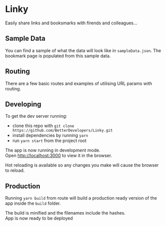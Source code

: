 # Linky

Easily share links and booksmarks with firends and colleagues...

## Sample Data

You can find a sample of what the data will look like in `sampleData.json`. The bookmark page is populated from this sample data.

## Routing

There are a few basic routes and examples of utilising URL params with routing.

## Developing

To get the dev server running:

- clone this repo with `git clone https://github.com/BetterDevelopers/Linky.git`
- install dependencies by running `yarn`
- run `yarn start` from the project root

The app is now running in development mode.<br />
Open [http://localhost:3000](http://localhost:3000) to view it in the browser.

Hot reloading is available so any changes you make will cause the browser to reload.

## Production

Running `yarn build` from route will build a production ready version of the app inside the `build` folder.

The build is minified and the filenames include the hashes.<br />
App is now ready to be deployed
